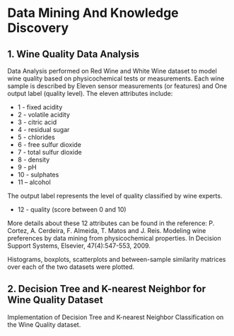 # Data Mining And Knowledge Discovery
 
## 1. Wine Quality Data Analysis

Data Analysis performed on Red Wine and White Wine dataset to model wine quality based on physicochemical tests or measurements. Each wine sample is described by Eleven sensor measurements (or features) and One output label (quality level). The eleven attributes include: 
  * 1 - fixed acidity
  * 2 - volatile acidity
  * 3 - citric acid
  * 4 - residual sugar
  * 5 - chlorides
  * 6 - free sulfur dioxide
  * 7 - total sulfur dioxide
  * 8 - density
  * 9 - pH
  * 10 - sulphates
  * 11 – alcohol
 
 The output label represents the level of quality classified by wine experts. 
   * 12 - quality (score between 0 and 10)

More details about these 12 attributes can be found in the reference: P. Cortez, A. Cerdeira, F. Almeida, T. Matos and J. Reis. Modeling wine preferences by data mining from physicochemical properties. In Decision Support Systems, Elsevier, 47(4):547-553, 2009.

Histograms, boxplots, scatterplots and between-sample similarity matrices over each of the two datasets were plotted. 

## 2. Decision Tree and K-nearest Neighbor for Wine Quality Dataset

Implementation of Decision Tree and K-nearest Neighbor Classification on the Wine Quality dataset.
